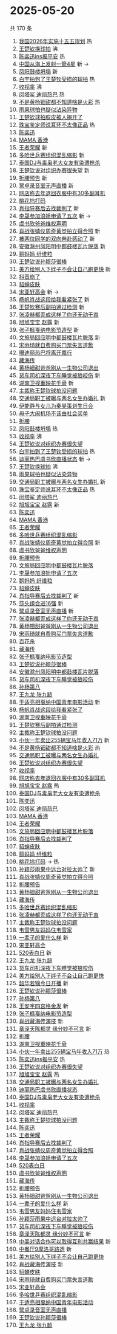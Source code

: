 # 2025-05-20

共 170 条

<!-- BEGIN -->
<!-- 最后更新时间 Tue May 20 2025 03:15:31 GMT+0800 (China Standard Time) -->

1. [我国2026年实施十五五规划](https://s.weibo.com//weibo?q=%23%E6%88%91%E5%9B%BD2026%E5%B9%B4%E5%AE%9E%E6%96%BD%E5%8D%81%E4%BA%94%E4%BA%94%E8%A7%84%E5%88%92%23&Refer=new_time)
   热
1. [王楚钦换球拍](https://s.weibo.com//weibo?q=%23%E7%8E%8B%E6%A5%9A%E9%92%A6%E6%8D%A2%E7%90%83%E6%8B%8D%23&t=31&band_rank=1&Refer=top)
   沸
1. [陈奕迅ins报平安](https://s.weibo.com//weibo?q=%23%E9%99%88%E5%A5%95%E8%BF%85ins%E6%8A%A5%E5%B9%B3%E5%AE%89%23&t=31&band_rank=2&Refer=top)
   热
1. [中国从海上发射一箭4星](https://s.weibo.com//weibo?q=%23%E4%B8%AD%E5%9B%BD%E4%BB%8E%E6%B5%B7%E4%B8%8A%E5%8F%91%E5%B0%84%E4%B8%80%E7%AE%AD4%E6%98%9F%23&t=31&band_rank=3&Refer=top)
   新 ->
1. [凤阳鼓楼坍塌](https://s.weibo.com//weibo?q=%E5%87%A4%E9%98%B3%E9%BC%93%E6%A5%BC%E5%9D%8D%E5%A1%8C&t=31&band_rank=4&Refer=top)
   新
1. [白宇拍到了王楚钦受损的球拍](https://s.weibo.com//weibo?q=%23%E7%99%BD%E5%AE%87%E6%8B%8D%E5%88%B0%E4%BA%86%E7%8E%8B%E6%A5%9A%E9%92%A6%E5%8F%97%E6%8D%9F%E7%9A%84%E7%90%83%E6%8B%8D%23&t=31&band_rank=5&Refer=top)
   热
1. [收视率](https://s.weibo.com//weibo?q=%E6%94%B6%E8%A7%86%E7%8E%87&t=31&band_rank=6&Refer=top)
   沸
1. [闵塔鲨 迪丽热巴](https://s.weibo.com//weibo?q=%E9%97%B5%E5%A1%94%E9%B2%A8%20%E8%BF%AA%E4%B8%BD%E7%83%AD%E5%B7%B4&t=31&band_rank=7&Refer=top)
   热
1. [不是黄杨钿甜都不知道啥是火彩](https://s.weibo.com//weibo?q=%23%E4%B8%8D%E6%98%AF%E9%BB%84%E6%9D%A8%E9%92%BF%E7%94%9C%E9%83%BD%E4%B8%8D%E7%9F%A5%E9%81%93%E5%95%A5%E6%98%AF%E7%81%AB%E5%BD%A9%23&t=31&band_rank=8&Refer=top)
   热
1. [雨果球拍也疑似沾染异物](https://s.weibo.com//weibo?q=%23%E9%9B%A8%E6%9E%9C%E7%90%83%E6%8B%8D%E4%B9%9F%E7%96%91%E4%BC%BC%E6%B2%BE%E6%9F%93%E5%BC%82%E7%89%A9%23&t=31&band_rank=9&Refer=top)
1. [王楚钦球拍胶皮被人揭开了](https://s.weibo.com//weibo?q=%23%E7%8E%8B%E6%A5%9A%E9%92%A6%E7%90%83%E6%8B%8D%E8%83%B6%E7%9A%AE%E8%A2%AB%E4%BA%BA%E6%8F%AD%E5%BC%80%E4%BA%86%23&t=31&band_rank=10&Refer=top)
1. [珠宝鉴定师说耳环不太像正品](https://s.weibo.com//weibo?q=%23%E7%8F%A0%E5%AE%9D%E9%89%B4%E5%AE%9A%E5%B8%88%E8%AF%B4%E8%80%B3%E7%8E%AF%E4%B8%8D%E5%A4%AA%E5%83%8F%E6%AD%A3%E5%93%81%23&t=31&band_rank=11&Refer=top)
   热
1. [陈奕迅](https://s.weibo.com//weibo?q=%E9%99%88%E5%A5%95%E8%BF%85&t=31&band_rank=12&Refer=top)
1. [MAMA 香港](https://s.weibo.com//weibo?q=MAMA%20%E9%A6%99%E6%B8%AF&t=31&band_rank=13&Refer=top)
1. [王者荣耀](https://s.weibo.com//weibo?q=%E7%8E%8B%E8%80%85%E8%8D%A3%E8%80%80&t=31&band_rank=14&Refer=top)
   新
1. [多哈世乒赛组织混乱缩影](https://s.weibo.com//weibo?q=%23%E5%A4%9A%E5%93%88%E4%B8%96%E4%B9%92%E8%B5%9B%E7%BB%84%E7%BB%87%E6%B7%B7%E4%B9%B1%E7%BC%A9%E5%BD%B1%23&t=31&band_rank=15&Refer=top)
   新
1. [泰国DJ与毒枭老大女友有染遭枪杀](https://s.weibo.com//weibo?q=%23%E6%B3%B0%E5%9B%BDDJ%E4%B8%8E%E6%AF%92%E6%9E%AD%E8%80%81%E5%A4%A7%E5%A5%B3%E5%8F%8B%E6%9C%89%E6%9F%93%E9%81%AD%E6%9E%AA%E6%9D%80%23&t=31&band_rank=16&Refer=top)
1. [王楚钦说对组织办赛很失望](https://s.weibo.com//weibo?q=%23%E7%8E%8B%E6%A5%9A%E9%92%A6%E8%AF%B4%E5%AF%B9%E7%BB%84%E7%BB%87%E5%8A%9E%E8%B5%9B%E5%BE%88%E5%A4%B1%E6%9C%9B%23&t=31&band_rank=17&Refer=top)
   新
1. [折腰预告](https://s.weibo.com//weibo?q=%E6%8A%98%E8%85%B0%E9%A2%84%E5%91%8A&t=31&band_rank=18&Refer=top)
   新
1. [鹭卓录音室无声直播](https://s.weibo.com//weibo?q=%E9%B9%AD%E5%8D%93%E5%BD%95%E9%9F%B3%E5%AE%A4%E6%97%A0%E5%A3%B0%E7%9B%B4%E6%92%AD&t=31&band_rank=19&Refer=top)
   新
1. [网店称去年退回衣服中有30多副耳机](https://s.weibo.com//weibo?q=%23%E7%BD%91%E5%BA%97%E7%A7%B0%E5%8E%BB%E5%B9%B4%E9%80%80%E5%9B%9E%E8%A1%A3%E6%9C%8D%E4%B8%AD%E6%9C%8930%E5%A4%9A%E5%89%AF%E8%80%B3%E6%9C%BA%23&t=31&band_rank=20&Refer=top)
1. [桃花坞打码](https://s.weibo.com//weibo?q=%23%E6%A1%83%E8%8A%B1%E5%9D%9E%E6%89%93%E7%A0%81%23&t=31&band_rank=21&Refer=top)
1. [肖指导赛后去找裁判了](https://s.weibo.com//weibo?q=%23%E8%82%96%E6%8C%87%E5%AF%BC%E8%B5%9B%E5%90%8E%E5%8E%BB%E6%89%BE%E8%A3%81%E5%88%A4%E4%BA%86%23&t=31&band_rank=22&Refer=top)
   新
1. [李晟参加浪姐申请了五次](https://s.weibo.com//weibo?q=%E6%9D%8E%E6%99%9F%E5%8F%82%E5%8A%A0%E6%B5%AA%E5%A7%90%E7%94%B3%E8%AF%B7%E4%BA%86%E4%BA%94%E6%AC%A1&t=31&band_rank=23&Refer=top)
   新 ->
1. [虞书欣爸爸维权声明](https://s.weibo.com//weibo?q=%23%E8%99%9E%E4%B9%A6%E6%AC%A3%E7%88%B8%E7%88%B8%E7%BB%B4%E6%9D%83%E5%A3%B0%E6%98%8E%23&t=31&band_rank=24&Refer=top)
1. [肖战张婧仪周奇黄觉拍立得合照](https://s.weibo.com//weibo?q=%23%E8%82%96%E6%88%98%E5%BC%A0%E5%A9%A7%E4%BB%AA%E5%91%A8%E5%A5%87%E9%BB%84%E8%A7%89%E6%8B%8D%E7%AB%8B%E5%BE%97%E5%90%88%E7%85%A7%23&t=31&band_rank=25&Refer=top)
   新
1. [被两位同学的双向奔赴感动了](https://s.weibo.com//weibo?q=%23%E8%A2%AB%E4%B8%A4%E4%BD%8D%E5%90%8C%E5%AD%A6%E7%9A%84%E5%8F%8C%E5%90%91%E5%A5%94%E8%B5%B4%E6%84%9F%E5%8A%A8%E4%BA%86%23&t=31&band_rank=26&Refer=top)
   新
1. [安徽滁州凤阳明中都鼓楼瓦片脱落](https://s.weibo.com//weibo?q=%23%E5%AE%89%E5%BE%BD%E6%BB%81%E5%B7%9E%E5%87%A4%E9%98%B3%E6%98%8E%E4%B8%AD%E9%83%BD%E9%BC%93%E6%A5%BC%E7%93%A6%E7%89%87%E8%84%B1%E8%90%BD%23&t=31&band_rank=27&Refer=top)
   新
1. [鹅妈妈 纤维粒](https://s.weibo.com//weibo?q=%E9%B9%85%E5%A6%88%E5%A6%88%20%E7%BA%A4%E7%BB%B4%E7%B2%92&t=31&band_rank=28&Refer=top)
1. [王楚钦说孙颖莎很棒](https://s.weibo.com//weibo?q=%E7%8E%8B%E6%A5%9A%E9%92%A6%E8%AF%B4%E5%AD%99%E9%A2%96%E8%8E%8E%E5%BE%88%E6%A3%92&t=31&band_rank=29&Refer=top)
1. [美方给别人下绊子不会让自己跑更快](https://s.weibo.com//weibo?q=%23%E7%BE%8E%E6%96%B9%E7%BB%99%E5%88%AB%E4%BA%BA%E4%B8%8B%E7%BB%8A%E5%AD%90%E4%B8%8D%E4%BC%9A%E8%AE%A9%E8%87%AA%E5%B7%B1%E8%B7%91%E6%9B%B4%E5%BF%AB%23&t=31&band_rank=30&Refer=top)
   新
1. [抖音崩了](https://s.weibo.com//weibo?q=%E6%8A%96%E9%9F%B3%E5%B4%A9%E4%BA%86&t=31&band_rank=31&Refer=top)
1. [貂蝉皮肤](https://s.weibo.com//weibo?q=%E8%B2%82%E8%9D%89%E7%9A%AE%E8%82%A4&t=31&band_rank=32&Refer=top)
1. [宋亚轩高会](https://s.weibo.com//weibo?q=%23%E5%AE%8B%E4%BA%9A%E8%BD%A9%E9%AB%98%E4%BC%9A%23&t=31&band_rank=33&Refer=top)
   新 ->
1. [杨帆肖战这段给我看紧张了](https://s.weibo.com//weibo?q=%E6%9D%A8%E5%B8%86%E8%82%96%E6%88%98%E8%BF%99%E6%AE%B5%E7%BB%99%E6%88%91%E7%9C%8B%E7%B4%A7%E5%BC%A0%E4%BA%86&t=31&band_rank=34&Refer=top)
   新
1. [王楚钦赛后副拍通过检测](https://s.weibo.com//weibo?q=%23%E7%8E%8B%E6%A5%9A%E9%92%A6%E8%B5%9B%E5%90%8E%E5%89%AF%E6%8B%8D%E9%80%9A%E8%BF%87%E6%A3%80%E6%B5%8B%23&t=31&band_rank=35&Refer=top)
   新
1. [张凌赫都歪成这样了你还无动于衷](https://s.weibo.com//weibo?q=%E5%BC%A0%E5%87%8C%E8%B5%AB%E9%83%BD%E6%AD%AA%E6%88%90%E8%BF%99%E6%A0%B7%E4%BA%86%E4%BD%A0%E8%BF%98%E6%97%A0%E5%8A%A8%E4%BA%8E%E8%A1%B7&t=31&band_rank=36&Refer=top)
1. [旭旭宝宝 赵露](https://s.weibo.com//weibo?q=%E6%97%AD%E6%97%AD%E5%AE%9D%E5%AE%9D%20%E8%B5%B5%E9%9C%B2&t=31&band_rank=37&Refer=top)
   新
1. [张子枫戛纳电影节造型](https://s.weibo.com//weibo?q=%23%E5%BC%A0%E5%AD%90%E6%9E%AB%E6%88%9B%E7%BA%B3%E7%94%B5%E5%BD%B1%E8%8A%82%E9%80%A0%E5%9E%8B%23&t=31&band_rank=38&Refer=top)
   新
1. [文旅局回应明中都鼓楼瓦片脱落](https://s.weibo.com//weibo?q=%23%E6%96%87%E6%97%85%E5%B1%80%E5%9B%9E%E5%BA%94%E6%98%8E%E4%B8%AD%E9%83%BD%E9%BC%93%E6%A5%BC%E7%93%A6%E7%89%87%E8%84%B1%E8%90%BD%23&t=31&band_rank=39&Refer=top)
   新
1. [宋雨琦就自费购买门票失言道歉](https://s.weibo.com//weibo?q=%23%E5%AE%8B%E9%9B%A8%E7%90%A6%E5%B0%B1%E8%87%AA%E8%B4%B9%E8%B4%AD%E4%B9%B0%E9%97%A8%E7%A5%A8%E5%A4%B1%E8%A8%80%E9%81%93%E6%AD%89%23&t=31&band_rank=40&Refer=top)
1. [曝迪丽热巴将离开嘉行](https://s.weibo.com//weibo?q=%23%E6%9B%9D%E8%BF%AA%E4%B8%BD%E7%83%AD%E5%B7%B4%E5%B0%86%E7%A6%BB%E5%BC%80%E5%98%89%E8%A1%8C%23&t=31&band_rank=41&Refer=top)
1. [藏海传](https://s.weibo.com//weibo?q=%E8%97%8F%E6%B5%B7%E4%BC%A0&t=31&band_rank=42&Refer=top)
1. [黄杨钿甜爸爸刚从一生物公司退出](https://s.weibo.com//weibo?q=%23%E9%BB%84%E6%9D%A8%E9%92%BF%E7%94%9C%E7%88%B8%E7%88%B8%E5%88%9A%E4%BB%8E%E4%B8%80%E7%94%9F%E7%89%A9%E5%85%AC%E5%8F%B8%E9%80%80%E5%87%BA%23&t=31&band_rank=43&Refer=top)
1. [货车司机深夜下车睡觉被狼咬伤](https://s.weibo.com//weibo?q=%23%E8%B4%A7%E8%BD%A6%E5%8F%B8%E6%9C%BA%E6%B7%B1%E5%A4%9C%E4%B8%8B%E8%BD%A6%E7%9D%A1%E8%A7%89%E8%A2%AB%E7%8B%BC%E5%92%AC%E4%BC%A4%23&t=31&band_rank=44&Refer=top)
   新
1. [湖南卫视重映花千骨](https://s.weibo.com//weibo?q=%23%E6%B9%96%E5%8D%97%E5%8D%AB%E8%A7%86%E9%87%8D%E6%98%A0%E8%8A%B1%E5%8D%83%E9%AA%A8%23&t=31&band_rank=45&Refer=top)
   新
1. [主裁称王楚钦球拍没问题](https://s.weibo.com//weibo?q=%23%E4%B8%BB%E8%A3%81%E7%A7%B0%E7%8E%8B%E6%A5%9A%E9%92%A6%E7%90%83%E6%8B%8D%E6%B2%A1%E9%97%AE%E9%A2%98%23&t=31&band_rank=46&Refer=top)
1. [交通局职工被曝与两名女生办婚礼](https://s.weibo.com//weibo?q=%23%E4%BA%A4%E9%80%9A%E5%B1%80%E8%81%8C%E5%B7%A5%E8%A2%AB%E6%9B%9D%E4%B8%8E%E4%B8%A4%E5%90%8D%E5%A5%B3%E7%94%9F%E5%8A%9E%E5%A9%9A%E7%A4%BC%23&t=31&band_rank=47&Refer=top)
   新
1. [伊能静与女儿为秦昊策划生日会](https://s.weibo.com//weibo?q=%23%E4%BC%8A%E8%83%BD%E9%9D%99%E4%B8%8E%E5%A5%B3%E5%84%BF%E4%B8%BA%E7%A7%A6%E6%98%8A%E7%AD%96%E5%88%92%E7%94%9F%E6%97%A5%E4%BC%9A%23&t=31&band_rank=48&Refer=top)
1. [母子大闹机场不该由社会买单](https://s.weibo.com//weibo?q=%23%E6%AF%8D%E5%AD%90%E5%A4%A7%E9%97%B9%E6%9C%BA%E5%9C%BA%E4%B8%8D%E8%AF%A5%E7%94%B1%E7%A4%BE%E4%BC%9A%E4%B9%B0%E5%8D%95%23&t=31&band_rank=49&Refer=top)
1. [折腰](https://s.weibo.com//weibo?q=%E6%8A%98%E8%85%B0&t=31&band_rank=50&Refer=top)
1. [凤阳鼓楼坍塌](https://s.weibo.com//weibo?q=%E5%87%A4%E9%98%B3%E9%BC%93%E6%A5%BC%E5%9D%8D%E5%A1%8C&t=31&band_rank=1&Refer=top)
   热
1. [收视率](https://s.weibo.com//weibo?q=%E6%94%B6%E8%A7%86%E7%8E%87&t=31&band_rank=4&Refer=top)
   沸
1. [王楚钦说对组织办赛很失望](https://s.weibo.com//weibo?q=%23%E7%8E%8B%E6%A5%9A%E9%92%A6%E8%AF%B4%E5%AF%B9%E7%BB%84%E7%BB%87%E5%8A%9E%E8%B5%9B%E5%BE%88%E5%A4%B1%E6%9C%9B%23&t=31&band_rank=5&Refer=top)
1. [白宇拍到了王楚钦受损的球拍](https://s.weibo.com//weibo?q=%23%E7%99%BD%E5%AE%87%E6%8B%8D%E5%88%B0%E4%BA%86%E7%8E%8B%E6%A5%9A%E9%92%A6%E5%8F%97%E6%8D%9F%E7%9A%84%E7%90%83%E6%8B%8D%23&t=31&band_rank=6&Refer=top)
   热
1. [迪丽热巴虞书欣直播状态](https://s.weibo.com//weibo?q=%23%E8%BF%AA%E4%B8%BD%E7%83%AD%E5%B7%B4%E8%99%9E%E4%B9%A6%E6%AC%A3%E7%9B%B4%E6%92%AD%E7%8A%B6%E6%80%81%23&t=31&band_rank=7&Refer=top)
   新 ->
1. [王楚钦换球拍](https://s.weibo.com//weibo?q=%23%E7%8E%8B%E6%A5%9A%E9%92%A6%E6%8D%A2%E7%90%83%E6%8B%8D%23&t=31&band_rank=9&Refer=top)
   沸
1. [雨果球拍也疑似沾染异物](https://s.weibo.com//weibo?q=%23%E9%9B%A8%E6%9E%9C%E7%90%83%E6%8B%8D%E4%B9%9F%E7%96%91%E4%BC%BC%E6%B2%BE%E6%9F%93%E5%BC%82%E7%89%A9%23&t=31&band_rank=10&Refer=top)
1. [交通局职工被曝与两名女生办婚礼](https://s.weibo.com//weibo?q=%23%E4%BA%A4%E9%80%9A%E5%B1%80%E8%81%8C%E5%B7%A5%E8%A2%AB%E6%9B%9D%E4%B8%8E%E4%B8%A4%E5%90%8D%E5%A5%B3%E7%94%9F%E5%8A%9E%E5%A9%9A%E7%A4%BC%23&t=31&band_rank=11&Refer=top)
   新
1. [珠宝鉴定师说耳环不太像正品](https://s.weibo.com//weibo?q=%23%E7%8F%A0%E5%AE%9D%E9%89%B4%E5%AE%9A%E5%B8%88%E8%AF%B4%E8%80%B3%E7%8E%AF%E4%B8%8D%E5%A4%AA%E5%83%8F%E6%AD%A3%E5%93%81%23&t=31&band_rank=12&Refer=top)
   热
1. [闵塔鲨 迪丽热巴](https://s.weibo.com//weibo?q=%E9%97%B5%E5%A1%94%E9%B2%A8%20%E8%BF%AA%E4%B8%BD%E7%83%AD%E5%B7%B4&t=31&band_rank=13&Refer=top)
1. [旭旭宝宝 赵露](https://s.weibo.com//weibo?q=%E6%97%AD%E6%97%AD%E5%AE%9D%E5%AE%9D%20%E8%B5%B5%E9%9C%B2&t=31&band_rank=14&Refer=top)
   新
1. [陈奕迅](https://s.weibo.com//weibo?q=%E9%99%88%E5%A5%95%E8%BF%85&t=31&band_rank=15&Refer=top)
1. [MAMA 香港](https://s.weibo.com//weibo?q=MAMA%20%E9%A6%99%E6%B8%AF&t=31&band_rank=17&Refer=top)
1. [王者荣耀](https://s.weibo.com//weibo?q=%E7%8E%8B%E8%80%85%E8%8D%A3%E8%80%80&t=31&band_rank=18&Refer=top)
1. [多哈世乒赛组织混乱缩影](https://s.weibo.com//weibo?q=%23%E5%A4%9A%E5%93%88%E4%B8%96%E4%B9%92%E8%B5%9B%E7%BB%84%E7%BB%87%E6%B7%B7%E4%B9%B1%E7%BC%A9%E5%BD%B1%23&t=31&band_rank=19&Refer=top)
1. [肖战张婧仪周奇黄觉拍立得合照](https://s.weibo.com//weibo?q=%23%E8%82%96%E6%88%98%E5%BC%A0%E5%A9%A7%E4%BB%AA%E5%91%A8%E5%A5%87%E9%BB%84%E8%A7%89%E6%8B%8D%E7%AB%8B%E5%BE%97%E5%90%88%E7%85%A7%23&t=31&band_rank=22&Refer=top)
   新
1. [虞书欣爸爸维权声明](https://s.weibo.com//weibo?q=%23%E8%99%9E%E4%B9%A6%E6%AC%A3%E7%88%B8%E7%88%B8%E7%BB%B4%E6%9D%83%E5%A3%B0%E6%98%8E%23&t=31&band_rank=23&Refer=top)
1. [折腰预告](https://s.weibo.com//weibo?q=%E6%8A%98%E8%85%B0%E9%A2%84%E5%91%8A&t=31&band_rank=24&Refer=top)
1. [文旅局回应明中都鼓楼瓦片脱落](https://s.weibo.com//weibo?q=%23%E6%96%87%E6%97%85%E5%B1%80%E5%9B%9E%E5%BA%94%E6%98%8E%E4%B8%AD%E9%83%BD%E9%BC%93%E6%A5%BC%E7%93%A6%E7%89%87%E8%84%B1%E8%90%BD%23&t=31&band_rank=25&Refer=top)
1. [李晟参加浪姐申请了五次](https://s.weibo.com//weibo?q=%E6%9D%8E%E6%99%9F%E5%8F%82%E5%8A%A0%E6%B5%AA%E5%A7%90%E7%94%B3%E8%AF%B7%E4%BA%86%E4%BA%94%E6%AC%A1&t=31&band_rank=26&Refer=top)
1. [鹅妈妈 纤维粒](https://s.weibo.com//weibo?q=%E9%B9%85%E5%A6%88%E5%A6%88%20%E7%BA%A4%E7%BB%B4%E7%B2%92&t=31&band_rank=27&Refer=top)
1. [貂蝉皮肤](https://s.weibo.com//weibo?q=%E8%B2%82%E8%9D%89%E7%9A%AE%E8%82%A4&t=31&band_rank=28&Refer=top)
1. [肖指导赛后去找裁判了](https://s.weibo.com//weibo?q=%23%E8%82%96%E6%8C%87%E5%AF%BC%E8%B5%9B%E5%90%8E%E5%8E%BB%E6%89%BE%E8%A3%81%E5%88%A4%E4%BA%86%23&t=31&band_rank=29&Refer=top)
   新
1. [莎头组合进16强](https://s.weibo.com//weibo?q=%23%E8%8E%8E%E5%A4%B4%E7%BB%84%E5%90%88%E8%BF%9B16%E5%BC%BA%23&t=31&band_rank=30&Refer=top)
   新
1. [鹭卓录音室无声直播](https://s.weibo.com//weibo?q=%E9%B9%AD%E5%8D%93%E5%BD%95%E9%9F%B3%E5%AE%A4%E6%97%A0%E5%A3%B0%E7%9B%B4%E6%92%AD&t=31&band_rank=32&Refer=top)
   新
1. [张凌赫都歪成这样了你还无动于衷](https://s.weibo.com//weibo?q=%E5%BC%A0%E5%87%8C%E8%B5%AB%E9%83%BD%E6%AD%AA%E6%88%90%E8%BF%99%E6%A0%B7%E4%BA%86%E4%BD%A0%E8%BF%98%E6%97%A0%E5%8A%A8%E4%BA%8E%E8%A1%B7&t=31&band_rank=34&Refer=top)
1. [黄杨钿甜爸爸刚从一生物公司退出](https://s.weibo.com//weibo?q=%23%E9%BB%84%E6%9D%A8%E9%92%BF%E7%94%9C%E7%88%B8%E7%88%B8%E5%88%9A%E4%BB%8E%E4%B8%80%E7%94%9F%E7%89%A9%E5%85%AC%E5%8F%B8%E9%80%80%E5%87%BA%23&t=31&band_rank=35&Refer=top)
1. [宋雨琦就自费购买门票失言道歉](https://s.weibo.com//weibo?q=%23%E5%AE%8B%E9%9B%A8%E7%90%A6%E5%B0%B1%E8%87%AA%E8%B4%B9%E8%B4%AD%E4%B9%B0%E9%97%A8%E7%A5%A8%E5%A4%B1%E8%A8%80%E9%81%93%E6%AD%89%23&t=31&band_rank=36&Refer=top)
1. [百花杀](https://s.weibo.com//weibo?q=%E7%99%BE%E8%8A%B1%E6%9D%80&t=31&band_rank=37&Refer=top)
1. [藏海传](https://s.weibo.com//weibo?q=%E8%97%8F%E6%B5%B7%E4%BC%A0&t=31&band_rank=38&Refer=top)
1. [张子枫戛纳电影节造型](https://s.weibo.com//weibo?q=%23%E5%BC%A0%E5%AD%90%E6%9E%AB%E6%88%9B%E7%BA%B3%E7%94%B5%E5%BD%B1%E8%8A%82%E9%80%A0%E5%9E%8B%23&t=31&band_rank=39&Refer=top)
1. [王楚钦说孙颖莎很棒](https://s.weibo.com//weibo?q=%E7%8E%8B%E6%A5%9A%E9%92%A6%E8%AF%B4%E5%AD%99%E9%A2%96%E8%8E%8E%E5%BE%88%E6%A3%92&t=31&band_rank=40&Refer=top)
1. [安徽滁州凤阳明中都鼓楼瓦片脱落](https://s.weibo.com//weibo?q=%23%E5%AE%89%E5%BE%BD%E6%BB%81%E5%B7%9E%E5%87%A4%E9%98%B3%E6%98%8E%E4%B8%AD%E9%83%BD%E9%BC%93%E6%A5%BC%E7%93%A6%E7%89%87%E8%84%B1%E8%90%BD%23&t=31&band_rank=41&Refer=top)
1. [货车司机深夜下车睡觉被狼咬伤](https://s.weibo.com//weibo?q=%23%E8%B4%A7%E8%BD%A6%E5%8F%B8%E6%9C%BA%E6%B7%B1%E5%A4%9C%E4%B8%8B%E8%BD%A6%E7%9D%A1%E8%A7%89%E8%A2%AB%E7%8B%BC%E5%92%AC%E4%BC%A4%23&t=31&band_rank=42&Refer=top)
1. [孙杨第八](https://s.weibo.com//weibo?q=%23%E5%AD%99%E6%9D%A8%E7%AC%AC%E5%85%AB%23&t=31&band_rank=43&Refer=top)
1. [王九龙 张九龄](https://s.weibo.com//weibo?q=%E7%8E%8B%E4%B9%9D%E9%BE%99%20%E5%BC%A0%E4%B9%9D%E9%BE%84&t=31&band_rank=44&Refer=top)
1. [于适亮相戛纳中国青年电影活动](https://s.weibo.com//weibo?q=%23%E4%BA%8E%E9%80%82%E4%BA%AE%E7%9B%B8%E6%88%9B%E7%BA%B3%E4%B8%AD%E5%9B%BD%E9%9D%92%E5%B9%B4%E7%94%B5%E5%BD%B1%E6%B4%BB%E5%8A%A8%23&t=31&band_rank=45&Refer=top)
   新
1. [杨帆肖战这段给我看紧张了](https://s.weibo.com//weibo?q=%E6%9D%A8%E5%B8%86%E8%82%96%E6%88%98%E8%BF%99%E6%AE%B5%E7%BB%99%E6%88%91%E7%9C%8B%E7%B4%A7%E5%BC%A0%E4%BA%86&t=31&band_rank=46&Refer=top)
1. [湖南卫视重映花千骨](https://s.weibo.com//weibo?q=%23%E6%B9%96%E5%8D%97%E5%8D%AB%E8%A7%86%E9%87%8D%E6%98%A0%E8%8A%B1%E5%8D%83%E9%AA%A8%23&t=31&band_rank=47&Refer=top)
1. [王楚钦赛后副拍通过检测](https://s.weibo.com//weibo?q=%23%E7%8E%8B%E6%A5%9A%E9%92%A6%E8%B5%9B%E5%90%8E%E5%89%AF%E6%8B%8D%E9%80%9A%E8%BF%87%E6%A3%80%E6%B5%8B%23&t=31&band_rank=48&Refer=top)
1. [主裁称王楚钦球拍没问题](https://s.weibo.com//weibo?q=%23%E4%B8%BB%E8%A3%81%E7%A7%B0%E7%8E%8B%E6%A5%9A%E9%92%A6%E7%90%83%E6%8B%8D%E6%B2%A1%E9%97%AE%E9%A2%98%23&t=31&band_rank=49&Refer=top)
1. [小伙一年卖出255辆宝马年收入71万](https://s.weibo.com//weibo?q=%23%E5%B0%8F%E4%BC%99%E4%B8%80%E5%B9%B4%E5%8D%96%E5%87%BA255%E8%BE%86%E5%AE%9D%E9%A9%AC%E5%B9%B4%E6%94%B6%E5%85%A571%E4%B8%87%23&t=31&band_rank=4&Refer=top)
   新
1. [不是黄杨钿甜都不知道啥是火彩](https://s.weibo.com//weibo?q=%23%E4%B8%8D%E6%98%AF%E9%BB%84%E6%9D%A8%E9%92%BF%E7%94%9C%E9%83%BD%E4%B8%8D%E7%9F%A5%E9%81%93%E5%95%A5%E6%98%AF%E7%81%AB%E5%BD%A9%23&t=31&band_rank=5&Refer=top)
   热
1. [交通局职工被曝与两名女生办婚礼](https://s.weibo.com//weibo?q=%23%E4%BA%A4%E9%80%9A%E5%B1%80%E8%81%8C%E5%B7%A5%E8%A2%AB%E6%9B%9D%E4%B8%8E%E4%B8%A4%E5%90%8D%E5%A5%B3%E7%94%9F%E5%8A%9E%E5%A9%9A%E7%A4%BC%23&t=31&band_rank=6&Refer=top)
1. [王楚钦说对组织办赛很失望](https://s.weibo.com//weibo?q=%23%E7%8E%8B%E6%A5%9A%E9%92%A6%E8%AF%B4%E5%AF%B9%E7%BB%84%E7%BB%87%E5%8A%9E%E8%B5%9B%E5%BE%88%E5%A4%B1%E6%9C%9B%23&t=31&band_rank=8&Refer=top)
1. [收视率](https://s.weibo.com//weibo?q=%E6%94%B6%E8%A7%86%E7%8E%87&t=31&band_rank=9&Refer=top)
1. [网店称去年退回衣服中有30多副耳机](https://s.weibo.com//weibo?q=%23%E7%BD%91%E5%BA%97%E7%A7%B0%E5%8E%BB%E5%B9%B4%E9%80%80%E5%9B%9E%E8%A1%A3%E6%9C%8D%E4%B8%AD%E6%9C%8930%E5%A4%9A%E5%89%AF%E8%80%B3%E6%9C%BA%23&t=31&band_rank=10&Refer=top)
1. [旭旭宝宝 赵露](https://s.weibo.com//weibo?q=%E6%97%AD%E6%97%AD%E5%AE%9D%E5%AE%9D%20%E8%B5%B5%E9%9C%B2&t=31&band_rank=12&Refer=top)
   热
1. [泰国DJ与毒枭老大女友有染遭枪杀](https://s.weibo.com//weibo?q=%23%E6%B3%B0%E5%9B%BDDJ%E4%B8%8E%E6%AF%92%E6%9E%AD%E8%80%81%E5%A4%A7%E5%A5%B3%E5%8F%8B%E6%9C%89%E6%9F%93%E9%81%AD%E6%9E%AA%E6%9D%80%23&t=31&band_rank=13&Refer=top)
1. [陈奕迅](https://s.weibo.com//weibo?q=%E9%99%88%E5%A5%95%E8%BF%85&t=31&band_rank=14&Refer=top)
1. [闵塔鲨 迪丽热巴](https://s.weibo.com//weibo?q=%E9%97%B5%E5%A1%94%E9%B2%A8%20%E8%BF%AA%E4%B8%BD%E7%83%AD%E5%B7%B4&t=31&band_rank=15&Refer=top)
1. [MAMA 香港](https://s.weibo.com//weibo?q=MAMA%20%E9%A6%99%E6%B8%AF&t=31&band_rank=16&Refer=top)
1. [王者荣耀](https://s.weibo.com//weibo?q=%E7%8E%8B%E8%80%85%E8%8D%A3%E8%80%80&t=31&band_rank=17&Refer=top)
1. [文旅局回应明中都鼓楼瓦片脱落](https://s.weibo.com//weibo?q=%23%E6%96%87%E6%97%85%E5%B1%80%E5%9B%9E%E5%BA%94%E6%98%8E%E4%B8%AD%E9%83%BD%E9%BC%93%E6%A5%BC%E7%93%A6%E7%89%87%E8%84%B1%E8%90%BD%23&t=31&band_rank=18&Refer=top)
1. [肖指导赛后去找裁判了](https://s.weibo.com//weibo?q=%23%E8%82%96%E6%8C%87%E5%AF%BC%E8%B5%9B%E5%90%8E%E5%8E%BB%E6%89%BE%E8%A3%81%E5%88%A4%E4%BA%86%23&t=31&band_rank=19&Refer=top)
1. [貂蝉皮肤](https://s.weibo.com//weibo?q=%E8%B2%82%E8%9D%89%E7%9A%AE%E8%82%A4&t=31&band_rank=20&Refer=top)
1. [鹅妈妈 纤维粒](https://s.weibo.com//weibo?q=%E9%B9%85%E5%A6%88%E5%A6%88%20%E7%BA%A4%E7%BB%B4%E7%B2%92&t=31&band_rank=21&Refer=top)
1. [桃花坞打码](https://s.weibo.com//weibo?q=%23%E6%A1%83%E8%8A%B1%E5%9D%9E%E6%89%93%E7%A0%81%23&t=31&band_rank=22&Refer=top)
   -> 热
1. [孙颖莎雨果中远台对拉太帅了](https://s.weibo.com//weibo?q=%23%E5%AD%99%E9%A2%96%E8%8E%8E%E9%9B%A8%E6%9E%9C%E4%B8%AD%E8%BF%9C%E5%8F%B0%E5%AF%B9%E6%8B%89%E5%A4%AA%E5%B8%85%E4%BA%86%23&t=31&band_rank=25&Refer=top)
   新
1. [肖战张婧仪周奇黄觉拍立得合照](https://s.weibo.com//weibo?q=%23%E8%82%96%E6%88%98%E5%BC%A0%E5%A9%A7%E4%BB%AA%E5%91%A8%E5%A5%87%E9%BB%84%E8%A7%89%E6%8B%8D%E7%AB%8B%E5%BE%97%E5%90%88%E7%85%A7%23&t=31&band_rank=26&Refer=top)
1. [折腰预告](https://s.weibo.com//weibo?q=%E6%8A%98%E8%85%B0%E9%A2%84%E5%91%8A&t=31&band_rank=27&Refer=top)
1. [黄杨钿甜爸爸刚从一生物公司退出](https://s.weibo.com//weibo?q=%23%E9%BB%84%E6%9D%A8%E9%92%BF%E7%94%9C%E7%88%B8%E7%88%B8%E5%88%9A%E4%BB%8E%E4%B8%80%E7%94%9F%E7%89%A9%E5%85%AC%E5%8F%B8%E9%80%80%E5%87%BA%23&t=31&band_rank=28&Refer=top)
1. [藏海传](https://s.weibo.com//weibo?q=%E8%97%8F%E6%B5%B7%E4%BC%A0&t=31&band_rank=29&Refer=top)
1. [多哈世乒赛组织混乱缩影](https://s.weibo.com//weibo?q=%23%E5%A4%9A%E5%93%88%E4%B8%96%E4%B9%92%E8%B5%9B%E7%BB%84%E7%BB%87%E6%B7%B7%E4%B9%B1%E7%BC%A9%E5%BD%B1%23&t=31&band_rank=30&Refer=top)
1. [张凌赫都歪成这样了你还无动于衷](https://s.weibo.com//weibo?q=%E5%BC%A0%E5%87%8C%E8%B5%AB%E9%83%BD%E6%AD%AA%E6%88%90%E8%BF%99%E6%A0%B7%E4%BA%86%E4%BD%A0%E8%BF%98%E6%97%A0%E5%8A%A8%E4%BA%8E%E8%A1%B7&t=31&band_rank=32&Refer=top)
1. [主裁称王楚钦球拍没问题](https://s.weibo.com//weibo?q=%23%E4%B8%BB%E8%A3%81%E7%A7%B0%E7%8E%8B%E6%A5%9A%E9%92%A6%E7%90%83%E6%8B%8D%E6%B2%A1%E9%97%AE%E9%A2%98%23&t=31&band_rank=33&Refer=top)
1. [韦雪男友妈妈住韦雪家](https://s.weibo.com//weibo?q=%23%E9%9F%A6%E9%9B%AA%E7%94%B7%E5%8F%8B%E5%A6%88%E5%A6%88%E4%BD%8F%E9%9F%A6%E9%9B%AA%E5%AE%B6%23&t=31&band_rank=34&Refer=top)
1. [一辈子的爱什么样](https://s.weibo.com//weibo?q=%23%E4%B8%80%E8%BE%88%E5%AD%90%E7%9A%84%E7%88%B1%E4%BB%80%E4%B9%88%E6%A0%B7%23&t=31&band_rank=35&Refer=top)
   新
1. [宋亚轩高会](https://s.weibo.com//weibo?q=%23%E5%AE%8B%E4%BA%9A%E8%BD%A9%E9%AB%98%E4%BC%9A%23&t=31&band_rank=37&Refer=top)
1. [520表白日](https://s.weibo.com//weibo?q=520%E8%A1%A8%E7%99%BD%E6%97%A5&t=31&band_rank=38&Refer=top)
   新
1. [王九龙 张九龄](https://s.weibo.com//weibo?q=%E7%8E%8B%E4%B9%9D%E9%BE%99%20%E5%BC%A0%E4%B9%9D%E9%BE%84&t=31&band_rank=39&Refer=top)
1. [货车司机深夜下车睡觉被狼咬伤](https://s.weibo.com//weibo?q=%23%E8%B4%A7%E8%BD%A6%E5%8F%B8%E6%9C%BA%E6%B7%B1%E5%A4%9C%E4%B8%8B%E8%BD%A6%E7%9D%A1%E8%A7%89%E8%A2%AB%E7%8B%BC%E5%92%AC%E4%BC%A4%23&t=31&band_rank=40&Refer=top)
1. [美方给别人下绊子不会让自己跑更快](https://s.weibo.com//weibo?q=%23%E7%BE%8E%E6%96%B9%E7%BB%99%E5%88%AB%E4%BA%BA%E4%B8%8B%E7%BB%8A%E5%AD%90%E4%B8%8D%E4%BC%9A%E8%AE%A9%E8%87%AA%E5%B7%B1%E8%B7%91%E6%9B%B4%E5%BF%AB%23&t=31&band_rank=41&Refer=top)
1. [韶华若锦今日开播](https://s.weibo.com//weibo?q=%23%E9%9F%B6%E5%8D%8E%E8%8B%A5%E9%94%A6%E4%BB%8A%E6%97%A5%E5%BC%80%E6%92%AD%23&t=31&band_rank=42&Refer=top)
   新
1. [王楚钦说孙颖莎很棒](https://s.weibo.com//weibo?q=%E7%8E%8B%E6%A5%9A%E9%92%A6%E8%AF%B4%E5%AD%99%E9%A2%96%E8%8E%8E%E5%BE%88%E6%A3%92&t=31&band_rank=43&Refer=top)
1. [孙杨第八](https://s.weibo.com//weibo?q=%23%E5%AD%99%E6%9D%A8%E7%AC%AC%E5%85%AB%23&t=31&band_rank=44&Refer=top)
1. [王安宇四宫格金发](https://s.weibo.com//weibo?q=%23%E7%8E%8B%E5%AE%89%E5%AE%87%E5%9B%9B%E5%AE%AB%E6%A0%BC%E9%87%91%E5%8F%91%23&t=31&band_rank=45&Refer=top)
   新
1. [张子枫戛纳电影节造型](https://s.weibo.com//weibo?q=%23%E5%BC%A0%E5%AD%90%E6%9E%AB%E6%88%9B%E7%BA%B3%E7%94%B5%E5%BD%B1%E8%8A%82%E9%80%A0%E5%9E%8B%23&t=31&band_rank=46&Refer=top)
1. [肖战藏海传演技](https://s.weibo.com//weibo?q=%E8%82%96%E6%88%98%E8%97%8F%E6%B5%B7%E4%BC%A0%E6%BC%94%E6%8A%80&t=31&band_rank=47&Refer=top)
   新
1. [章泽天陈都灵 缘分妙不可言](https://s.weibo.com//weibo?q=%E7%AB%A0%E6%B3%BD%E5%A4%A9%E9%99%88%E9%83%BD%E7%81%B5%20%E7%BC%98%E5%88%86%E5%A6%99%E4%B8%8D%E5%8F%AF%E8%A8%80&t=31&band_rank=48&Refer=top)
   新
1. [折腰](https://s.weibo.com//weibo?q=%E6%8A%98%E8%85%B0&t=31&band_rank=49&Refer=top)
1. [湖南卫视重映花千骨](https://s.weibo.com//weibo?q=%23%E6%B9%96%E5%8D%97%E5%8D%AB%E8%A7%86%E9%87%8D%E6%98%A0%E8%8A%B1%E5%8D%83%E9%AA%A8%23&t=31&band_rank=50&Refer=top)
1. [小伙一年卖出255辆宝马年收入71万](https://s.weibo.com//weibo?q=%23%E5%B0%8F%E4%BC%99%E4%B8%80%E5%B9%B4%E5%8D%96%E5%87%BA255%E8%BE%86%E5%AE%9D%E9%A9%AC%E5%B9%B4%E6%94%B6%E5%85%A571%E4%B8%87%23&t=31&band_rank=2&Refer=top)
   热
1. [陈奕迅ins报平安](https://s.weibo.com//weibo?q=%23%E9%99%88%E5%A5%95%E8%BF%85ins%E6%8A%A5%E5%B9%B3%E5%AE%89%23&t=31&band_rank=4&Refer=top)
   热
1. [王楚钦说对组织办赛很失望](https://s.weibo.com//weibo?q=%23%E7%8E%8B%E6%A5%9A%E9%92%A6%E8%AF%B4%E5%AF%B9%E7%BB%84%E7%BB%87%E5%8A%9E%E8%B5%9B%E5%BE%88%E5%A4%B1%E6%9C%9B%23&t=31&band_rank=6&Refer=top)
1. [旭旭宝宝 赵露](https://s.weibo.com//weibo?q=%E6%97%AD%E6%97%AD%E5%AE%9D%E5%AE%9D%20%E8%B5%B5%E9%9C%B2&t=31&band_rank=7&Refer=top)
   热
1. [交通局职工被曝与两名女生办婚礼](https://s.weibo.com//weibo?q=%23%E4%BA%A4%E9%80%9A%E5%B1%80%E8%81%8C%E5%B7%A5%E8%A2%AB%E6%9B%9D%E4%B8%8E%E4%B8%A4%E5%90%8D%E5%A5%B3%E7%94%9F%E5%8A%9E%E5%A9%9A%E7%A4%BC%23&t=31&band_rank=8&Refer=top)
1. [迪丽热巴虞书欣直播状态](https://s.weibo.com//weibo?q=%23%E8%BF%AA%E4%B8%BD%E7%83%AD%E5%B7%B4%E8%99%9E%E4%B9%A6%E6%AC%A3%E7%9B%B4%E6%92%AD%E7%8A%B6%E6%80%81%23&t=31&band_rank=9&Refer=top)
1. [泰国DJ与毒枭老大女友有染遭枪杀](https://s.weibo.com//weibo?q=%23%E6%B3%B0%E5%9B%BDDJ%E4%B8%8E%E6%AF%92%E6%9E%AD%E8%80%81%E5%A4%A7%E5%A5%B3%E5%8F%8B%E6%9C%89%E6%9F%93%E9%81%AD%E6%9E%AA%E6%9D%80%23&t=31&band_rank=12&Refer=top)
1. [收视率](https://s.weibo.com//weibo?q=%E6%94%B6%E8%A7%86%E7%8E%87&t=31&band_rank=13&Refer=top)
1. [闵塔鲨 迪丽热巴](https://s.weibo.com//weibo?q=%E9%97%B5%E5%A1%94%E9%B2%A8%20%E8%BF%AA%E4%B8%BD%E7%83%AD%E5%B7%B4&t=31&band_rank=14&Refer=top)
1. [主裁称王楚钦球拍没问题](https://s.weibo.com//weibo?q=%23%E4%B8%BB%E8%A3%81%E7%A7%B0%E7%8E%8B%E6%A5%9A%E9%92%A6%E7%90%83%E6%8B%8D%E6%B2%A1%E9%97%AE%E9%A2%98%23&t=31&band_rank=15&Refer=top)
1. [陈奕迅](https://s.weibo.com//weibo?q=%E9%99%88%E5%A5%95%E8%BF%85&t=31&band_rank=16&Refer=top)
1. [王者荣耀](https://s.weibo.com//weibo?q=%E7%8E%8B%E8%80%85%E8%8D%A3%E8%80%80&t=31&band_rank=19&Refer=top)
1. [肖指导赛后去找裁判了](https://s.weibo.com//weibo?q=%23%E8%82%96%E6%8C%87%E5%AF%BC%E8%B5%9B%E5%90%8E%E5%8E%BB%E6%89%BE%E8%A3%81%E5%88%A4%E4%BA%86%23&t=31&band_rank=20&Refer=top)
1. [肖战张婧仪周奇黄觉拍立得合照](https://s.weibo.com//weibo?q=%23%E8%82%96%E6%88%98%E5%BC%A0%E5%A9%A7%E4%BB%AA%E5%91%A8%E5%A5%87%E9%BB%84%E8%A7%89%E6%8B%8D%E7%AB%8B%E5%BE%97%E5%90%88%E7%85%A7%23&t=31&band_rank=23&Refer=top)
1. [李晟参加浪姐申请了五次](https://s.weibo.com//weibo?q=%E6%9D%8E%E6%99%9F%E5%8F%82%E5%8A%A0%E6%B5%AA%E5%A7%90%E7%94%B3%E8%AF%B7%E4%BA%86%E4%BA%94%E6%AC%A1&t=31&band_rank=24&Refer=top)
1. [520表白日](https://s.weibo.com//weibo?q=520%E8%A1%A8%E7%99%BD%E6%97%A5&t=31&band_rank=25&Refer=top)
1. [虞书欣爸爸维权声明](https://s.weibo.com//weibo?q=%23%E8%99%9E%E4%B9%A6%E6%AC%A3%E7%88%B8%E7%88%B8%E7%BB%B4%E6%9D%83%E5%A3%B0%E6%98%8E%23&t=31&band_rank=26&Refer=top)
1. [藏海传](https://s.weibo.com//weibo?q=%E8%97%8F%E6%B5%B7%E4%BC%A0&t=31&band_rank=27&Refer=top)
1. [折腰预告](https://s.weibo.com//weibo?q=%E6%8A%98%E8%85%B0%E9%A2%84%E5%91%8A&t=31&band_rank=28&Refer=top)
1. [黄杨钿甜爸爸刚从一生物公司退出](https://s.weibo.com//weibo?q=%23%E9%BB%84%E6%9D%A8%E9%92%BF%E7%94%9C%E7%88%B8%E7%88%B8%E5%88%9A%E4%BB%8E%E4%B8%80%E7%94%9F%E7%89%A9%E5%85%AC%E5%8F%B8%E9%80%80%E5%87%BA%23&t=31&band_rank=29&Refer=top)
1. [一辈子的爱什么样](https://s.weibo.com//weibo?q=%23%E4%B8%80%E8%BE%88%E5%AD%90%E7%9A%84%E7%88%B1%E4%BB%80%E4%B9%88%E6%A0%B7%23&t=31&band_rank=30&Refer=top)
   新
1. [韦雪男友妈妈住韦雪家](https://s.weibo.com//weibo?q=%23%E9%9F%A6%E9%9B%AA%E7%94%B7%E5%8F%8B%E5%A6%88%E5%A6%88%E4%BD%8F%E9%9F%A6%E9%9B%AA%E5%AE%B6%23&t=31&band_rank=32&Refer=top)
1. [孙颖莎雨果中远台对拉太帅了](https://s.weibo.com//weibo?q=%23%E5%AD%99%E9%A2%96%E8%8E%8E%E9%9B%A8%E6%9E%9C%E4%B8%AD%E8%BF%9C%E5%8F%B0%E5%AF%B9%E6%8B%89%E5%A4%AA%E5%B8%85%E4%BA%86%23&t=31&band_rank=33&Refer=top)
1. [货车司机深夜下车睡觉被狼咬伤](https://s.weibo.com//weibo?q=%23%E8%B4%A7%E8%BD%A6%E5%8F%B8%E6%9C%BA%E6%B7%B1%E5%A4%9C%E4%B8%8B%E8%BD%A6%E7%9D%A1%E8%A7%89%E8%A2%AB%E7%8B%BC%E5%92%AC%E4%BC%A4%23&t=31&band_rank=34&Refer=top)
1. [章泽天陈都灵 缘分妙不可言](https://s.weibo.com//weibo?q=%E7%AB%A0%E6%B3%BD%E5%A4%A9%E9%99%88%E9%83%BD%E7%81%B5%20%E7%BC%98%E5%88%86%E5%A6%99%E4%B8%8D%E5%8F%AF%E8%A8%80&t=31&band_rank=35&Refer=top)
   新
1. [中美对话合作可以取得互利共赢结果](https://s.weibo.com//weibo?q=%23%E4%B8%AD%E7%BE%8E%E5%AF%B9%E8%AF%9D%E5%90%88%E4%BD%9C%E5%8F%AF%E4%BB%A5%E5%8F%96%E5%BE%97%E4%BA%92%E5%88%A9%E5%85%B1%E8%B5%A2%E7%BB%93%E6%9E%9C%23&t=31&band_rank=37&Refer=top)
   新
1. [中餐厅9摩洛哥路透](https://s.weibo.com//weibo?q=%E4%B8%AD%E9%A4%90%E5%8E%859%E6%91%A9%E6%B4%9B%E5%93%A5%E8%B7%AF%E9%80%8F&t=31&band_rank=38&Refer=top)
   新
1. [美方给别人下绊子不会让自己跑更快](https://s.weibo.com//weibo?q=%23%E7%BE%8E%E6%96%B9%E7%BB%99%E5%88%AB%E4%BA%BA%E4%B8%8B%E7%BB%8A%E5%AD%90%E4%B8%8D%E4%BC%9A%E8%AE%A9%E8%87%AA%E5%B7%B1%E8%B7%91%E6%9B%B4%E5%BF%AB%23&t=31&band_rank=39&Refer=top)
1. [肖战藏海传演技](https://s.weibo.com//weibo?q=%E8%82%96%E6%88%98%E8%97%8F%E6%B5%B7%E4%BC%A0%E6%BC%94%E6%8A%80&t=31&band_rank=40&Refer=top)
   新
1. [貂蝉皮肤](https://s.weibo.com//weibo?q=%E8%B2%82%E8%9D%89%E7%9A%AE%E8%82%A4&t=31&band_rank=41&Refer=top)
1. [宋雨琦就自费购买门票失言道歉](https://s.weibo.com//weibo?q=%23%E5%AE%8B%E9%9B%A8%E7%90%A6%E5%B0%B1%E8%87%AA%E8%B4%B9%E8%B4%AD%E4%B9%B0%E9%97%A8%E7%A5%A8%E5%A4%B1%E8%A8%80%E9%81%93%E6%AD%89%23&t=31&band_rank=42&Refer=top)
1. [宋亚轩高会](https://s.weibo.com//weibo?q=%23%E5%AE%8B%E4%BA%9A%E8%BD%A9%E9%AB%98%E4%BC%9A%23&t=31&band_rank=43&Refer=top)
1. [多哈世乒赛组织混乱缩影](https://s.weibo.com//weibo?q=%23%E5%A4%9A%E5%93%88%E4%B8%96%E4%B9%92%E8%B5%9B%E7%BB%84%E7%BB%87%E6%B7%B7%E4%B9%B1%E7%BC%A9%E5%BD%B1%23&t=31&band_rank=45&Refer=top)
1. [于适亮相戛纳中国青年电影活动](https://s.weibo.com//weibo?q=%23%E4%BA%8E%E9%80%82%E4%BA%AE%E7%9B%B8%E6%88%9B%E7%BA%B3%E4%B8%AD%E5%9B%BD%E9%9D%92%E5%B9%B4%E7%94%B5%E5%BD%B1%E6%B4%BB%E5%8A%A8%23&t=31&band_rank=46&Refer=top)
1. [鹭卓录音室无声直播](https://s.weibo.com//weibo?q=%E9%B9%AD%E5%8D%93%E5%BD%95%E9%9F%B3%E5%AE%A4%E6%97%A0%E5%A3%B0%E7%9B%B4%E6%92%AD&t=31&band_rank=47&Refer=top)
1. [王楚钦说孙颖莎很棒](https://s.weibo.com//weibo?q=%E7%8E%8B%E6%A5%9A%E9%92%A6%E8%AF%B4%E5%AD%99%E9%A2%96%E8%8E%8E%E5%BE%88%E6%A3%92&t=31&band_rank=48&Refer=top)
1. [王九龙 张九龄](https://s.weibo.com//weibo?q=%E7%8E%8B%E4%B9%9D%E9%BE%99%20%E5%BC%A0%E4%B9%9D%E9%BE%84&t=31&band_rank=50&Refer=top)

<!-- END -->

